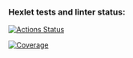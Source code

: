 ### Hexlet tests and linter status:
[![Actions Status](https://github.com/Alex-korr/backend-project-46/actions/workflows/hexlet-check.yml/badge.svg)](https://github.com/Alex-korr/backend-project-46/actions)


[![Coverage](https://sonarcloud.io/api/project_badges/measure?project=Alex-korr_backend-project-46&metric=coverage)](https://sonarcloud.io/summary/new_code?id=Alex-korr_backend-project-46)

